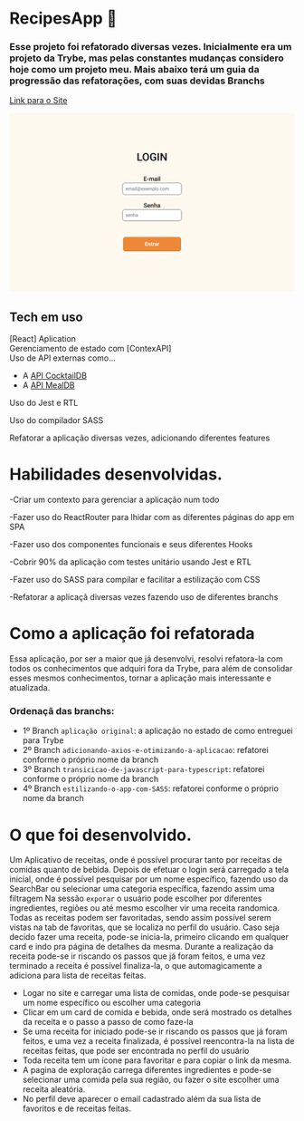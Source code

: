 # RecipesApp 🚀

### Esse projeto foi refatorado diversas vezes. Inicialmente era um projeto da Trybe, mas pelas constantes mudanças considero hoje como um projeto meu. Mais abaixo terá um guia da progressão das refatorações, com suas devidas Branchs

[Link para o Site](https://recipes-app-lemon.vercel.app/)

![plot](./public/recipesPreview.png)

## Tech em uso

[React] Aplication </br>
Gerenciamento de estado com [ContexAPI] </br>
Uso de API externas como...
  - A  [API CocktailDB](https://thecocktaildb.com/api.php)
  - A  [API MealDB](https://www.themealdb.com/api.php)
  
Uso do Jest e RTL

Uso do compilador SASS

Refatorar a aplicação diversas vezes, adicionando diferentes features

# Habilidades desenvolvidas.

-Criar um contexto para gerenciar a aplicação num todo </br>

-Fazer uso do ReactRouter para lhidar com as diferentes páginas do app em SPA </br>

-Fazer uso dos componentes funcionais e seus diferentes Hooks </br>

-Cobrir 90% da aplicação com testes unitário usando Jest e RTL </br>

-Fazer uso do SASS para compilar e facilitar a estilização com CSS </br>

-Refatorar a aplicaçã diversas vezes fazendo uso de diferentes branchs </br>

# Como a aplicação foi refatorada
Essa aplicação, por ser a maior que já desenvolvi, resolvi refatora-la com todos os conhecimentos que adquiri fora da Trybe, para além de consolidar esses mesmos conhecimentos,
tornar a aplicação mais interessante e atualizada.

### Ordenaçã das branchs:
- 1º Branch `aplicação original`: a aplicação no estado de como entreguei para Trybe
- 2º Branch `adicionando-axios-e-otimizando-a-aplicacao`: refatorei conforme o próprio nome da branch
- 3º Branch `transicicao-de-javascript-para-typescript`: refatorei conforme o próprio nome da branch
- 4º Branch `estilizando-o-app-com-SASS`: refatorei conforme o próprio nome da branch



# O que foi desenvolvido.

Um Aplicativo de receitas, onde é possível procurar tanto por receitas de comidas quanto de bebida. Depois de efetuar o login será carregado a tela inicial, onde é
possível pesquisar por um nome específico, fazendo uso da SearchBar ou selecionar uma categoria específica, fazendo assim uma filtragem
Na sessão `exporar` o usuário pode escolher por diferentes ingredientes, regiões ou até mesmo escolher vir uma receita randomica.
Todas as receitas podem ser favoritadas, sendo assim possível serem vistas na tab de favoritas, que se localiza no perfil do usuário.
Caso seja decido fazer uma receita, pode-se inicia-la, primeiro clicando em qualquer card e indo pra página de detalhes da mesma. Durante a realização da receita pode-se
ir riscando os passos que já foram feitos, e uma vez terminado a receita é possível finaliza-la, o que automagicamente a adiciona para lista de receitas feitas.

  - Logar no site e carregar uma lista de comidas, onde pode-se pesquisar um nome específico ou escolher uma categoria
  - Clicar em um card de comida e bebida, onde será mostrado os detalhes da receita e o passo a passo de como faze-la
  - Se uma receita for iniciado pode-se ir riscando os passos que já foram feitos, e uma vez a receita finalizada, é possível reencontra-la na lista de receitas feitas, que pode ser encontrada no perfil do usuário
  - Toda receita tem um ícone para favoritar e para copiar o link da mesma.
  - A pagina de exploração carrega diferentes ingredientes e pode-se selecionar uma comida pela sua região, ou fazer o site escolher uma receita aleatória.
  - No perfil deve aparecer o email cadastrado além da sua lista de favoritos e de receitas feitas.
